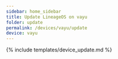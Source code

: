 ```yaml
---
sidebar: home_sidebar
title: Update LineageOS on vayu
folder: update
permalink: /devices/vayu/update
device: vayu
---
```

{% include templates/device_update.md %}
